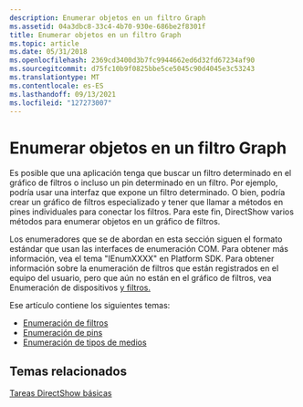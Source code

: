 ```yaml
---
description: Enumerar objetos en un filtro Graph
ms.assetid: 04a3dbc8-33c4-4b70-930e-686be2f8301f
title: Enumerar objetos en un filtro Graph
ms.topic: article
ms.date: 05/31/2018
ms.openlocfilehash: 2369cd3400d3b7fc9944662ed6d32fd67234af90
ms.sourcegitcommit: d75fc10b9f0825bbe5ce5045c90d4045e3c53243
ms.translationtype: MT
ms.contentlocale: es-ES
ms.lasthandoff: 09/13/2021
ms.locfileid: "127273007"
---
```

# <a name="enumerating-objects-in-a-filter-graph"></a>Enumerar objetos en un filtro Graph

Es posible que una aplicación tenga que buscar un filtro determinado en el gráfico de filtros o incluso un pin determinado en un filtro. Por ejemplo, podría usar una interfaz que expone un filtro determinado. O bien, podría crear un gráfico de filtros especializado y tener que llamar a métodos en pines individuales para conectar los filtros. Para este fin, DirectShow varios métodos para enumerar objetos en un gráfico de filtros.

Los enumeradores que se de abordan en esta sección siguen el formato estándar que usan las interfaces de enumeración COM. Para obtener más información, vea el tema "IEnumXXXX" en Platform SDK. Para obtener información sobre la enumeración de filtros que están registrados en el equipo del usuario, pero que aún no están en el gráfico de filtros, vea Enumeración de dispositivos [y filtros.](enumerating-devices-and-filters.md)

Ese artículo contiene los siguientes temas:

-   [Enumeración de filtros](enumerating-filters.md)
-   [Enumeración de pins](enumerating-pins.md)
-   [Enumeración de tipos de medios](enumerating-media-types.md)

## <a name="related-topics"></a>Temas relacionados

<dl> <dt>

[Tareas DirectShow básicas](basic-directshow-tasks.md)
</dt> </dl>

 

 



